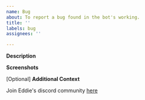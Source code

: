 ```yaml
---
name: Bug
about: To report a bug found in the bot's working.
title: ''
labels: bug
assignees: ''

---
```


**Description**

<!-- A brief description of the question or issue, also include what you tried and what didn't work: -->


**Screenshots**

<!-- Please add a screenshot if applicable -->

[Optional] **Additional Context**

<!-- Add any other context about the problem here. -->

Join Eddie's discord community [here](https://discord.com/invite/jZQs6Wu)

